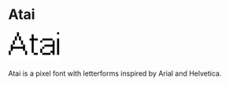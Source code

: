 # Atai

![Sample of Atai](sample.svg)

Atai is a pixel font with letterforms inspired by Arial and Helvetica.